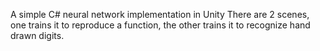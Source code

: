 A simple C# neural network implementation in Unity
There are 2 scenes, one trains it to reproduce a function, the other trains it to recognize hand drawn digits.
